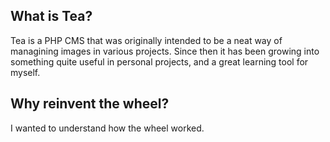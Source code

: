 ## What is Tea?

Tea is a PHP CMS that was originally intended to be a neat way of managining images in various projects. Since then it has been growing into something quite useful in personal projects, and a great learning tool for myself. 

## Why reinvent the wheel?

I wanted to understand how the wheel worked.
